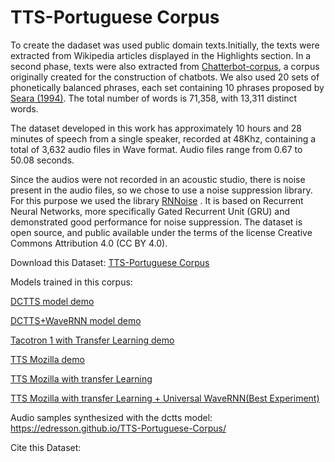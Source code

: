 # TTS-Portuguese Corpus
To create the dadaset was used public domain texts.Initially, the texts were extracted from Wikipedia articles displayed in the Highlights section. In a second phase, texts were also extracted from  [Chatterbot-corpus](https://github.com/gunthercox/chatterbot-corpus/tree/master/chatterbot\_corpus/data/portuguese), a corpus originally created for the construction of chatbots. We also used 20 sets of phonetically balanced phrases, each set containing 10 phrases proposed by [Seara (1994)](https://repositorio.ufsc.br/bitstream/handle/123456789/112119/98594.pdf?sequence=1). The total number of words is 71,358, with 13,311 distinct words.

The dataset developed in this work has approximately 10 hours and 28 minutes of speech from a single speaker, recorded at 48Khz, containing a total of 3,632 audio files in Wave format. Audio files range from 0.67 to 50.08 seconds.

Since the audios were not recorded in an acoustic studio, there is noise present in the audio files, so we chose to use a noise suppression library. For this purpose we used the library [RNNoise](https://github.com/xiph/rnnoise) . It is based on Recurrent Neural Networks, more specifically Gated Recurrent Unit (GRU)  and demonstrated good performance for noise suppression. The dataset is open source, and public available under the terms of the license Creative Commons Attribution 4.0 (CC BY 4.0).

Download this Dataset: [TTS-Portuguese Corpus](https://www.dropbox.com/s/ohpc7epowv9ct7o/TTS-Portuguese-Corpus.zip?dl=0)

Models trained in this corpus:

[DCTTS model demo](https://colab.research.google.com/drive/1GwC1hp-gbuNC-_fk3Bm7k2kj6kG6SRsz)

[DCTTS+WaveRNN model demo](http://bit.do/demo-sintese-DCTTS-WaveRNN)

[Tacotron 1 with Transfer Learning demo](https://colab.research.google.com/drive/1vs6GvanP6bqXevELH6iHObyKmHb-GG_G)

[TTS Mozilla demo](http://bit.do/demo-tts-mozilla-no-transfer)

[TTS Mozilla with transfer Learning](http://bit.do/demo-tts-mozilla)


[TTS Mozilla with transfer Learning + Universal WaveRNN(Best Experiment) ](https://drive.google.com/file/d/1OHKfmd7uqJ7FyMYkKBFCyT0sXkLm21zv/view?usp=sharing)


Audio samples synthesized with the dctts model: https://edresson.github.io/TTS-Portuguese-Corpus/


Cite this Dataset:
